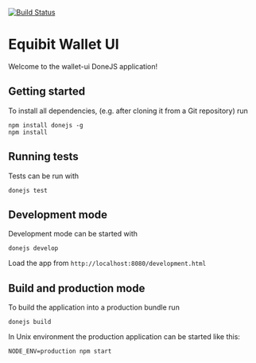 [![Build Status](https://travis-ci.com/Equibit/wallet-ui.png?branch=development)](https://travis-ci.com/Equibit/wallet-ui)

# Equibit Wallet UI

Welcome to the wallet-ui DoneJS application!


## Getting started

To install all dependencies, (e.g. after cloning it from a Git repository) run

```
npm install donejs -g
npm install
```

## Running tests

Tests can be run with

```
donejs test
```

## Development mode

Development mode can be started with

```
donejs develop
```

Load the app from `http://localhost:8080/development.html`

## Build and production mode

To build the application into a production bundle run

```
donejs build
```

In Unix environment the production application can be started like this:

```
NODE_ENV=production npm start
```
